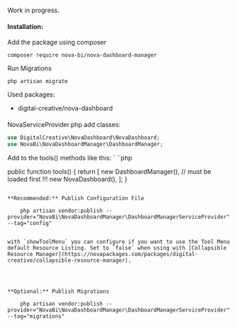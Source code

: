 Work in progress.

#### Installation:

Add the package using composer

`composer require nova-bi/nova-dashboard-manager`

Run Migrations

`php artisan migrate`

Used packages:
- digital-creative/nova-dashboard

####
NovaServiceProvider.php add classes:

```php
use DigitalCreative\NovaDashboard\NovaDashboard;
use NovaBi\NovaDashboardManager\DashboardManager;
```

Add to the tools() methods like this:
`
``php

public function tools()
{
    return [
        new DashboardManager(), // must be loaded first !!!
        new NovaDashboard(),
    ];
}
```

**Recommended:** Publish Configuration File

    php artisan vendor:publish --provider="NovaBi\NovaDashboardManager\DashboardManagerServiceProvider" --tag="config"


with `showToolMenu` you can configure if you want to use the Tool Menu default Resource Listing. Set to `false` when using with [Collapsible Resource Manager](https://novapackages.com/packages/digital-creative/collapsible-resource-manager).

    
    
    
**Optional:** Publish Migrations
    
    php artisan vendor:publish --provider="NovaBi\NovaDashboardManager\DashboardManagerServiceProvider" --tag="migrations"
